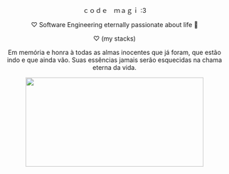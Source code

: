 <p style="text-align: center;">ｃｏｄｅ　ｍａｇｉ :3</p>
<p style="text-align: center;">♡ Software Engineering eternally passionate about life 🌱</p>
<p style="text-align: center;">♡ (my stacks)</p>
<p style="text-align: center;">Em memória e honra à todas as almas inocentes que já foram, que estão indo e que ainda vão. Suas essências jamais serão esquecidas na chama eterna da vida.</p>

<div style="text-align: center;">
  <img src="https://blogger.googleusercontent.com/img/b/R29vZ2xl/AVvXsEiJZt1GH55C-YWqQ9Dy_Qh9bUVJ6aSUdKx4TG9M-JMnPZIFXcw_fJyK99jaoiQSAIJFBelr8YiQNJW4WwVSCc_PNpYS41znaK6vHHUkTfFAsE6wCUKlOTo6Q4GG-FzfHdyzNqNtzuoFCQ8/s1600/rsz_1il_fullxfull1600901383_f1cb.jpg" width="400" height="200">
</div>


